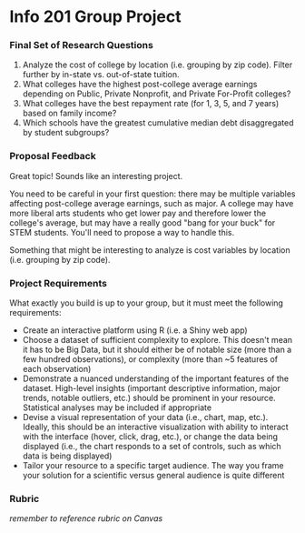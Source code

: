 # Info 201 Group Project

### Final Set of Research Questions

1. Analyze the cost of college by location (i.e. grouping by zip code). Filter further by in-state vs. out-of-state tuition.
2. What colleges have the highest post-college average earnings depending on Public, Private Nonprofit, and Private For-Profit colleges?
3. What colleges have the best repayment rate (for 1, 3, 5, and 7 years) based on family income?
4. Which schools have the greatest cumulative median debt disaggregated by student subgroups?

### Proposal Feedback

Great topic! Sounds like an interesting project.

You need to be careful in your first question: there may be multiple variables affecting post-college average earnings, such as major.  A college may have more liberal arts students who get lower pay and therefore lower the college's average, but may have a really good "bang for your buck" for STEM students. You'll need to propose a way to handle this.

Something that might be interesting to analyze is cost variables by location (i.e. grouping by zip code).

### Project Requirements

What exactly you build is up to your group, but it must meet the following requirements:

* Create an interactive platform using R (i.e. a Shiny web app)
* Choose a dataset of sufficient complexity to explore. This doesn't mean it has to be Big Data, but it should either be of notable size (more than a few hundred observations), or complexity (more than ~5 features of each observation)
* Demonstrate a nuanced understanding of the important features of the dataset.  High-level insights (important descriptive information, major trends, notable outliers, etc.) should be prominent in your resource.  Statistical analyses may be included if appropriate
* Devise a visual representation of your data (i.e., chart, map, etc.).  Ideally, this should be an interactive visualization with ability to interact with the interface (hover, click, drag, etc.), or change the data being displayed (i.e., the chart responds to a set of controls, such as which data is being displayed)
* Tailor your resource to a specific target audience.  The way you frame your solution for a scientific versus general audience is quite different

### Rubric

*remember to reference rubric on Canvas*
